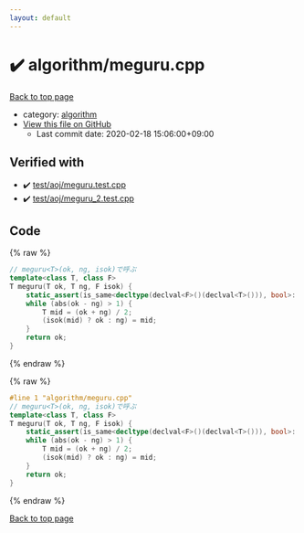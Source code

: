 ```yaml
---
layout: default
---
```


<!-- mathjax config similar to math.stackexchange -->
<script type="text/javascript" async
  src="https://cdnjs.cloudflare.com/ajax/libs/mathjax/2.7.5/MathJax.js?config=TeX-MML-AM_CHTML">
</script>
<script type="text/x-mathjax-config">
  MathJax.Hub.Config({
    TeX: { equationNumbers: { autoNumber: "AMS" }},
    tex2jax: {
      inlineMath: [ ['$','$'] ],
      processEscapes: true
    },
    "HTML-CSS": { matchFontHeight: false },
    displayAlign: "left",
    displayIndent: "2em"
  });
</script>

<script type="text/javascript" src="https://cdnjs.cloudflare.com/ajax/libs/jquery/3.4.1/jquery.min.js"></script>
<script src="https://cdn.jsdelivr.net/npm/jquery-balloon-js@1.1.2/jquery.balloon.min.js" integrity="sha256-ZEYs9VrgAeNuPvs15E39OsyOJaIkXEEt10fzxJ20+2I=" crossorigin="anonymous"></script>
<script type="text/javascript" src="../../assets/js/copy-button.js"></script>
<link rel="stylesheet" href="../../assets/css/copy-button.css" />


# :heavy_check_mark: algorithm/meguru.cpp

<a href="../../index.html">Back to top page</a>

* category: <a href="../../index.html#ed469618898d75b149e5c7c4b6a1c415">algorithm</a>
* <a href="{{ site.github.repository_url }}/blob/master/algorithm/meguru.cpp">View this file on GitHub</a>
    - Last commit date: 2020-02-18 15:06:00+09:00




## Verified with

* :heavy_check_mark: <a href="../../verify/test/aoj/meguru.test.cpp.html">test/aoj/meguru.test.cpp</a>
* :heavy_check_mark: <a href="../../verify/test/aoj/meguru_2.test.cpp.html">test/aoj/meguru_2.test.cpp</a>


## Code

<a id="unbundled"></a>
{% raw %}
```cpp
// meguru<T>(ok, ng, isok)で呼ぶ
template<class T, class F>
T meguru(T ok, T ng, F isok) {
	static_assert(is_same<decltype(declval<F>()(declval<T>())), bool>::value, ""); 
	while (abs(ok - ng) > 1) {
		T mid = (ok + ng) / 2;
		(isok(mid) ? ok : ng) = mid;
	}
	return ok;
}
```
{% endraw %}

<a id="bundled"></a>
{% raw %}
```cpp
#line 1 "algorithm/meguru.cpp"
// meguru<T>(ok, ng, isok)で呼ぶ
template<class T, class F>
T meguru(T ok, T ng, F isok) {
	static_assert(is_same<decltype(declval<F>()(declval<T>())), bool>::value, ""); 
	while (abs(ok - ng) > 1) {
		T mid = (ok + ng) / 2;
		(isok(mid) ? ok : ng) = mid;
	}
	return ok;
}

```
{% endraw %}

<a href="../../index.html">Back to top page</a>

